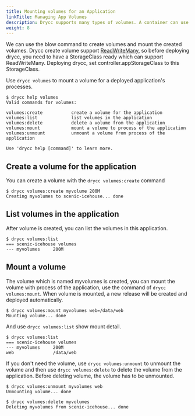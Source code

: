 ```yaml
---
title: Mounting volumes for an Application
linkTitle: Managing App Volumes
description: Drycc supports many types of volumes. A container can use any number of volume types simultaneously.
weight: 8
---
```


We can use the blow command to create volumes and mount the created volumes.
Drycc create volume support [ReadWriteMany](https://kubernetes.io/docs/concepts/storage/persistent-volumes/#access-modes), so before deploying drycc, you need to have a StorageClass ready which can support ReadWriteMany.
Deploying drycc, set controller.appStorageClass to this StorageClass.


Use `drycc volumes` to mount a volume for a deployed application's processes.

    $ drycc help volumes
    Valid commands for volumes:

    volumes:create           create a volume for the application
    volumes:list             list volumes in the application
    volumes:delete           delete a volume from the application
    volumes:mount            mount a volume to process of the application
    volumes:unmount          unmount a volume from process of the application

    Use 'drycc help [command]' to learn more.

## Create a volume for the application

You can create a volume with the `drycc volumes:create` command

    $ drycc volumes:create myvolume 200M
    Creating myvolumes to scenic-icehouse... done

## List volumes in the application

After volume is created, you can list the volumes in this application.

    $ drycc volumes:list
    === scenic-icehouse volumes
    --- myvolumes     200M

## Mount a volume

The volume which is named myvolumes is created, you can mount the volume with process of the application,
use the command of `drycc volumes:mount`. When volume is mounted, a new release will be created and deployed automatically.

    $ drycc volumes:mount myvolumes web=/data/web
    Mounting volume... done

And use `drycc volumes:list` show mount detail.

    $ drycc volumes:list
    === scenic-icehouse volumes
    --- myvolumes     200M
    web               /data/web

If you don't need the volume, use `drycc volumes:unmount` to unmount the volume and then use  `drycc volumes:delete` to delete the volume from the application.
Before deleting volume, the volume has to be unmounted.

    $ drycc volumes:unmount myvolumes web
    Unmounting volume... done

    $ drycc volumes:delete myvolumes
    Deleting myvolumes from scenic-icehouse... done
